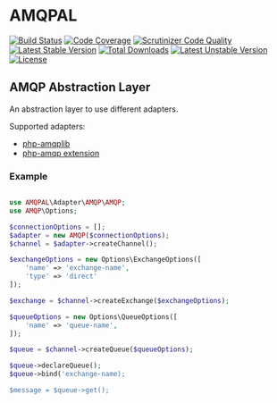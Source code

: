# AMQPAL

[![Build Status](https://scrutinizer-ci.com/g/thomasvargiu/AMQPAL/badges/build.png?b=master)](https://scrutinizer-ci.com/g/thomasvargiu/AMQPAL/build-status/master)
[![Code Coverage](https://scrutinizer-ci.com/g/thomasvargiu/AMQPAL/badges/coverage.png?b=master)](https://scrutinizer-ci.com/g/thomasvargiu/AMQPAL/?branch=master)
[![Scrutinizer Code Quality](https://scrutinizer-ci.com/g/thomasvargiu/AMQPAL/badges/quality-score.png?b=master)](https://scrutinizer-ci.com/g/thomasvargiu/AMQPAL/?branch=master)
[![Latest Stable Version](https://poser.pugx.org/thomasvargiu/AMQPAL/v/stable)](https://packagist.org/packages/thomasvargiu/AMQPAL)
[![Total Downloads](https://poser.pugx.org/thomasvargiu/AMQPAL/downloads)](https://packagist.org/packages/thomasvargiu/AMQPAL)
[![Latest Unstable Version](https://poser.pugx.org/thomasvargiu/AMQPAL/v/unstable)](https://packagist.org/packages/thomasvargiu/AMQPAL)
[![License](https://poser.pugx.org/thomasvargiu/rabbitmq-module/license)](https://packagist.org/packages/thomasvargiu/AMQPAL)

## AMQP Abstraction Layer

An abstraction layer to use different adapters.

Supported adapters:

- [php-amqplib](https://github.com/php-amqplib/php-amqplib)
- [php-amqp extension](https://github.com/pdezwart/php-amqp)

### Example

```php

use AMQPAL\Adapter\AMQP\AMQP;
use AMQP\Options;

$connectionOptions = [];
$adapter = new AMQP($connectionOptions);
$channel = $adapter->createChannel();

$exchangeOptions = new Options\ExchangeOptions([
    'name' => 'exchange-name',
    'type' => 'direct'
]);

$exchange = $channel->createExchange($exchangeOptions);

$queueOptions = new Options\QueueOptions([
    'name' => 'queue-name',
]);

$queue = $channel->createQueue($queueOptions);

$queue->declareQueue();
$queue->bind('exchange-name);

$message = $queue->get();

```
